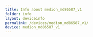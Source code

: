 ```yaml
---
title: Info about medion_md86587_v1
folder: info
layout: deviceinfo
permalink: /devices/medion_md86587_v1/
device: medion_md86587_v1
---
```

